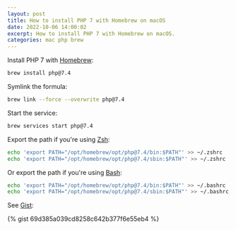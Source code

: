 ```yaml
---
layout: post
title: How to install PHP 7 with Homebrew on macOS
date: 2022-10-06 14:00:02
excerpt: How to install PHP 7 with Homebrew on macOS.
categories: mac php brew
---
```


Install PHP 7 with [Homebrew](https://brew.sh/):

```sh
brew install php@7.4
```

Symlink the formula:

```sh
brew link --force --overwrite php@7.4
```

Start the service:

```sh
brew services start php@7.4
```

Export the path if you're using [Zsh](https://wikipedia.org/wiki/Z_shell):

```bash
echo 'export PATH="/opt/homebrew/opt/php@7.4/bin:$PATH"' >> ~/.zshrc
echo 'export PATH="/opt/homebrew/opt/php@7.4/sbin:$PATH"' >> ~/.zshrc
```

Or export the path if you're using [Bash](<https://wikipedia.org/wiki/Bash_(Unix_shell)>):

```bash
echo 'export PATH="/opt/homebrew/opt/php@7.4/bin:$PATH"' >> ~/.bashrc
echo 'export PATH="/opt/homebrew/opt/php@7.4/sbin:$PATH"' >> ~/.bashrc
```

See [Gist](https://gist.github.com/remarkablemark/69d385a039cd8258c642b377f6e55eb4):

{% gist 69d385a039cd8258c642b377f6e55eb4 %}
